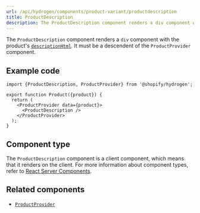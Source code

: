 ```yaml
---
url: /api/hydrogen/components/product-variant/productdescription
title: ProductDescription
description: The ProductDescription component renders a div component with the product's descriptionHtml.
---
```


The `ProductDescription` component renders a `div` component with
the product's [`descriptionHtml`](/api/storefront/reference/products/product).
It must be a descendent of the `ProductProvider` component.

## Example code

```tsx
import {ProductDescription, ProductProvider} from '@shopify/hydrogen';

export function Product({product}) {
  return (
    <ProductProvider data={product}>
      <ProductDescription />
    </ProductProvider>
  );
}
```

## Component type

The `ProductDescription` component is a client component, which means that it renders on the client. For more information about component types, refer to [React Server Components](/custom-storefronts/hydrogen/framework/react-server-components).

## Related components

- [`ProductProvider`](/api/hydrogen/components/product-variant/productprovider)
